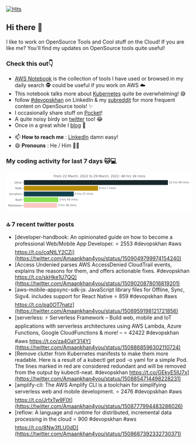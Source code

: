[![Hits](https://hits.seeyoufarm.com/api/count/incr/badge.svg?url=https%3A%2F%2Fgithub.com%2Fakhan4u%2Fhit-counter&count_bg=%2379C83D&title_bg=%23555555&icon=&icon_color=%23E7E7E7&title=visits&edge_flat=false)](https://hits.seeyoufarm.com)

## Hi there 👋

I like to work on OpenSource Tools and Cool stuff on the Cloud! If you are like me? You'll find my updates on OpenSource tools quite useful!

### Check this out👇

* [AWS Notebook](https://histre.com/public/notebooks/dnllyanu/aws/) is the collection of tools I have used or browsed in my daily search 🕵️ could be useful if you work on AWS ☁️
* This notebook talks more about [Kubernetes](https://histre.com/public/notebooks/6uxdvo3y/kubernetes/) quite be overwhelming! 😅
* follow [#devopskhan](https://www.linkedin.com/feed/hashtag/devopskhan/) on LinkedIn & my [subreddit](https://www.reddit.com/r/devopskhan/) for more frequent content on OpenSource tools! ✨
* I occasionally share stuff on [Pocket](https://getpocket.com/@ej6g8d1dp2829A16a9Tf5d4T6bAMp3d8791rejDe86yem3bm4e14ex4fT4dluk29)!
* A quite noisy birdy on [twitter](https://twitter.com/Amaankhan4you) too! 😂
* Once in a great while I [blog](https://linuxparrot.com/) 😬


- 📫 **How to reach me** : [LinkedIn](https://www.linkedin.com/in/amaan-khan-linux-ninja) damn easy!
- 😄 **Pronouns** : He / Him 🤷‍♂️

### My coding activity for last 7 days 🐱💻

<img src="https://github.com/akhan4u/akhan4u/blob/main/images/stat.svg" alt="Amaan's Wakatime Activity!"/>

### 🔝 7 recent twitter posts
<!-- DEVDOJO:START -->
- [developer-handbook: An opinionated guide on how to become a professional Web/Mobile App Developer.
⭐️ 2553
#devopskhan #aws
https://t.co/cqNtLY2CZi](https://twitter.com/Amaankhan4you/status/1509049799974154240)
- [Access Undenied parses AWS AccessDenied CloudTrail events, explains the reasons for them, and offers actionable fixes. #devopskhan https://t.co/skHke1U7QQ](https://twitter.com/Amaankhan4you/status/1509020878016819201)
- [aws-mobile-appsync-sdk-js: JavaScript library files for Offline, Sync, Sigv4. includes support for React Native
⭐️ 859
#devopskhan #aws
https://t.co/pa0OT7natz](https://twitter.com/Amaankhan4you/status/1508959198121721856)
- [serverless: ⚡ Serverless Framework – Build web, mobile and IoT applications with serverless architectures using AWS Lambda, Azure Functions, Google CloudFunctions &amp; more! – 
⭐️ 42422
#devopskhan #aws
https://t.co/za4OaY314Y](https://twitter.com/Amaankhan4you/status/1508868596302110724)
- [Remove clutter from Kubernetes manifests to make them more readable. Here is a result of a kubectl get pod -o yaml for a simple Pod. The lines marked in red are considered redundant and will be removed from the output by kubectl-neat. #devopskhan https://t.co/GEkyE5lU7x](https://twitter.com/Amaankhan4you/status/1508854714498228231)
- [amplify-cli: The AWS Amplify CLI is a toolchain for simplifying serverless web and mobile development.
⭐️ 2476
#devopskhan #aws
https://t.co/JrfxTw9F0t](https://twitter.com/Amaankhan4you/status/1508777994483286026)
- [reflow: A language and runtime for distributed, incremental data processing in the cloud
⭐️ 900
#devopskhan #aws
https://t.co/8Nw3fLU0dD](https://twitter.com/Amaankhan4you/status/1508687392332730371)
<!-- DEVDOJO:END -->

<!-- ![Amaan's GitHub stats](https://github-readme-stats.vercel.app/api?username=akhan4u&count_private=true&show_icons=true&hide=contribs) -->
